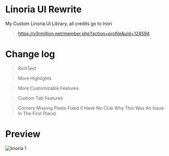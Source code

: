# Linoria UI Rewrite
My Custom Linoria UI Library, all credits go to lnori 
> https://v3rmillion.net/member.php?action=profile&uid=124594

# Change log

> RichText

> More Highlights

> More Customizable Features

> Custom Tab Features

> Corners Missing Pixels Fixed (I Have No Clue Why This Was An Issue In The First Place)

# Preview

![linoria 1](https://user-images.githubusercontent.com/119365606/204396794-b78449b8-c7ce-4cc5-83bb-941a71c4811a.jpeg)

